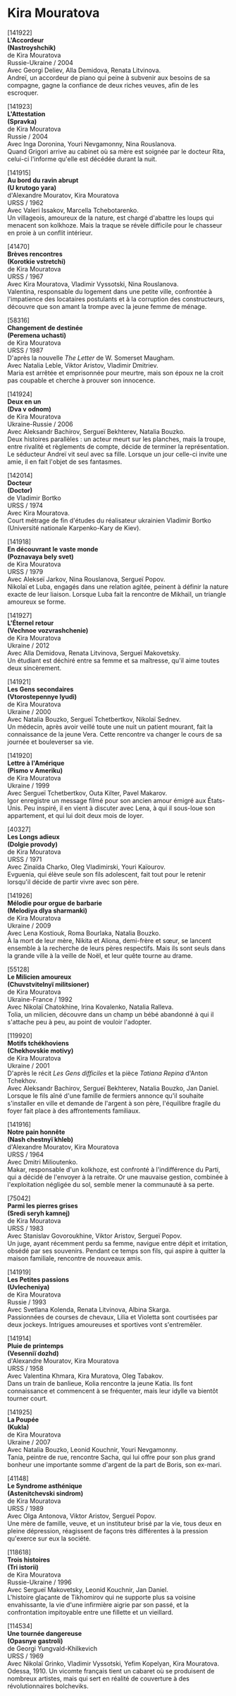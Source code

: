 # Kira Mouratova

[141922]  
**L'Accordeur**  
**(Nastroyshchik)**  
de Kira Mouratova  
Russie-Ukraine / 2004  
Avec Georgi Deliev, Alla Demidova, Renata Litvinova.  
Andreï, un accordeur de piano qui peine à subvenir aux besoins de sa compagne, gagne la confiance de deux riches veuves, afin de les escroquer.

[141923]  
**L'Attestation**  
**(Spravka)**  
de Kira Mouratova  
Russie / 2004  
Avec Inga Doronina, Youri Nevgamonny, Nina Rouslanova.  
Quand Grigori arrive au cabinet où sa mère est soignée par le docteur Rita, celui-ci l'informe qu'elle est décédée durant la nuit.

[141915]  
**Au bord du ravin abrupt**  
**(U krutogo yara)**  
d'Alexandre Mouratov, Kira Mouratova  
URSS / 1962  
Avec Valeri Issakov, Marcella Tchebotarenko.  
Un villageois, amoureux de la nature, est chargé d'abattre les loups qui menacent son kolkhoze. Mais la traque se révèle difficile pour le chasseur en proie à un conflit intérieur.

[41470]  
**Brèves rencontres**  
**(Korotkie vstretchi)**  
de Kira Mouratova  
URSS / 1967  
Avec Kira Mouratova, Vladimir Vyssotski, Nina Rouslanova.  
Valentina, responsable du logement dans une petite ville, confrontée à l'impatience des locataires postulants et à la corruption des constructeurs, découvre que son amant la trompe avec la jeune femme de ménage.

[58316]  
**Changement de destinée**  
**(Peremena uchasti)**  
de Kira Mouratova  
URSS / 1987  
D'après la nouvelle _The Letter_ de W. Somerset Maugham.  
Avec Natalia Leble, Viktor Aristov, Vladimir Dmitriev.  
Maria est arrêtée et emprisonnée pour meurtre, mais son époux ne la croit pas coupable et cherche à prouver son innocence.

[141924]  
**Deux en un**  
**(Dva v odnom)**  
de Kira Mouratova  
Ukraine-Russie / 2006  
Avec Aleksandr Bachirov, Sergueï Bekhterev, Natalia Bouzko.  
Deux histoires parallèles : un acteur meurt sur les planches, mais la troupe, entre rivalité et règlements de compte, décide de terminer la représentation. Le séducteur Andreï vit seul avec sa fille. Lorsque un jour celle-ci invite une amie, il en fait l'objet de ses fantasmes.

[142014]  
**Docteur**  
**(Doctor)**  
de Vladimir Bortko  
URSS / 1974  
Avec Kira Mouratova.  
Court métrage de fin d'études du réalisateur ukrainien Vladimir Bortko (Université nationale Karpenko-Kary de Kiev).

[141918]  
**En découvrant le vaste monde**  
**(Poznavaya bely svet)**  
de Kira Mouratova  
URSS / 1979  
Avec Alekseï Jarkov, Nina Rouslanova, Sergueï Popov.  
Nikolaï et Luba, engagés dans une relation agitée, peinent à définir la nature exacte de leur liaison. Lorsque Luba fait la rencontre de Mikhaïl, un triangle amoureux se forme.

[141927]  
**L'Éternel retour**  
**(Vechnoe vozvrashchenie)**  
de Kira Mouratova  
Ukraine / 2012  
Avec Alla Demidova, Renata Litvinova, Sergueï Makovetsky.  
Un étudiant est déchiré entre sa femme et sa maîtresse, qu'il aime toutes deux sincèrement.

[141921]  
**Les Gens secondaires**  
**(Vtorostepennye lyudi)**  
de Kira Mouratova  
Ukraine / 2000  
Avec Natalia Bouzko, Sergueï Tchetbertkov, Nikolaï Sednev.  
Un médecin, après avoir veillé toute une nuit un patient mourant, fait la connaissance de la jeune Vera. Cette rencontre va changer le cours de sa journée et bouleverser sa vie.

[141920]  
**Lettre à l'Amérique**  
**(Pismo v Ameriku)**  
de Kira Mouratova  
Ukraine / 1999  
Avec Sergueï Tchetbertkov, Outa Kilter, Pavel Makarov.  
Igor enregistre un message filmé pour son ancien amour émigré aux États-Unis. Peu inspiré, il en vient à discuter avec Lena, à qui il sous-loue son appartement, et qui lui doit deux mois de loyer.

[40327]  
**Les Longs adieux**  
**(Dolgie provody)**  
de Kira Mouratova  
URSS / 1971  
Avec Zinaïda Charko, Oleg Vladimirski, Youri Kaïourov.  
Evguenia, qui élève seule son fils adolescent, fait tout pour le retenir lorsqu'il décide de partir vivre avec son père.

[141926]  
**Mélodie pour orgue de barbarie**  
**(Melodiya dlya sharmanki)**  
de Kira Mouratova  
Ukraine / 2009  
Avec Lena Kostiouk, Roma Bourlaka, Natalia Bouzko.  
À la mort de leur mère, Nikita et Aliona, demi-frère et sœur, se lancent ensemble à la recherche de leurs pères respectifs. Mais ils sont seuls dans la grande ville à la veille de Noël, et leur quête tourne au drame.

[55128]  
**Le Milicien amoureux**  
**(Chuvstvitelnyï militsioner)**  
de Kira Mouratova  
Ukraine-France / 1992  
Avec Nikolaï Chatokhine, Irina Kovalenko, Natalia Ralleva.  
Tolia, un milicien, découvre dans un champ un bébé abandonné à qui il s'attache peu à peu, au point de vouloir l'adopter.

[119920]  
**Motifs tchékhoviens**  
**(Chekhovskie motivy)**  
de Kira Mouratova  
Ukraine / 2001  
D'après le récit _Les Gens difficiles_ et la pièce _Tatiana Repina_ d'Anton Tchekhov.  
Avec Aleksandr Bachirov, Sergueï Bekhterev, Natalia Bouzko, Jan Daniel.  
Lorsque le fils aîné d'une famille de fermiers annonce qu'il souhaite s'installer en ville et demande de l'argent à son père, l'équilibre fragile du foyer fait place à des affrontements familiaux.

[141916]  
**Notre pain honnête**  
**(Nash chestnyï khleb)**  
d'Alexandre Mouratov, Kira Mouratova  
URSS / 1964  
Avec Dmitri Milioutenko.  
Makar, responsable d'un kolkhoze, est confronté à l'indifférence du Parti, qui a décidé de l'envoyer à la retraite. Or une mauvaise gestion, combinée à l'exploitation négligée du sol, semble mener la communauté à sa perte.

[75042]  
**Parmi les pierres grises**  
**(Sredi seryh kamnej)**  
de Kira Mouratova  
URSS / 1983  
Avec Stanislav Govoroukhine, Viktor Aristov, Sergueï Popov.  
Un juge, ayant récemment perdu sa femme, navigue entre dépit et irritation, obsédé par ses souvenirs. Pendant ce temps son fils, qui aspire à quitter la maison familiale, rencontre de nouveaux amis.

[141919]  
**Les Petites passions**  
**(Uvlecheniya)**  
de Kira Mouratova  
Russie / 1993  
Avec Svetlana Kolenda, Renata Litvinova, Albina Skarga.  
Passionnées de courses de chevaux, Lilia et Violetta sont courtisées par deux jockeys. Intrigues amoureuses et sportives vont s'entremêler.

[141914]  
**Pluie de printemps**  
**(Vesenniï dozhd)**  
d'Alexandre Mouratov, Kira Mouratova  
URSS / 1958  
Avec Valentina Khmara, Kira Muratova, Oleg Tabakov.  
Dans un train de banlieue, Kolia rencontre la jeune Katia. Ils font connaissance et commencent à se fréquenter, mais leur idylle va bientôt tourner court.

[141925]  
**La Poupée**  
**(Kukla)**  
de Kira Mouratova  
Ukraine / 2007  
Avec Natalia Bouzko, Leonid Kouchnir, Youri Nevgamonny.  
Tania, peintre de rue, rencontre Sacha, qui lui offre pour son plus grand bonheur une importante somme d'argent de la part de Boris, son ex-mari.

[41148]  
**Le Syndrome asthénique**  
**(Astenitchevski sindrom)**  
de Kira Mouratova  
URSS / 1989  
Avec Olga Antonova, Viktor Aristov, Sergueï Popov.  
Une mère de famille, veuve, et un instituteur brisé par la vie, tous deux en pleine dépression, réagissent de façons très différentes à la pression qu'exerce sur eux la société.

[118618]  
**Trois histoires**  
**(Tri istorii)**  
de Kira Mouratova  
Russie-Ukraine / 1996  
Avec Sergueï Makovetsky, Leonid Kouchnir, Jan Daniel.  
L'histoire glaçante de Tikhomirov qui ne supporte plus sa voisine envahissante, la vie d'une infirmière aigrie par son passé, et la confrontation impitoyable entre une fillette et un vieillard.

[114534]  
**Une tournée dangereuse**  
**(Opasnye gastroli)**  
de Georgi Yungvald-Khilkevich  
URSS / 1969  
Avec Nikolaï Grinko, Vladimir Vyssotski, Yefim Kopelyan, Kira Mouratova.  
Odessa, 1910. Un vicomte français tient un cabaret où se produisent de nombreux artistes, mais qui sert en réalité de couverture à des révolutionnaires bolcheviks.

